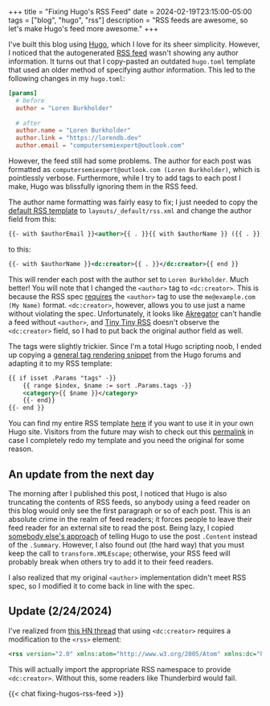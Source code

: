 +++
title = "Fixing Hugo's RSS Feed"
date = 2024-02-19T23:15:00-05:00
tags = ["blog", "hugo", "rss"]
description = "RSS feeds are awesome, so let's make Hugo's feed more awesome."
+++

I've built this blog using [Hugo](https://gohugo.io), which I love for its sheer simplicity. However, I noticed that the autogenerated [RSS feed](https://lorendb.dev/index.xml)
wasn't showing any author information. It turns out that I copy-pasted an outdated `hugo.toml` template that used an older method of specifying author information. This led to
the following changes in my `hugo.toml`:

``` toml
[params]
  # before
  author = "Loren Burkholder"
  
  # after
  author.name = "Loren Burkholder"
  author.link = "https://lorendb.dev"
  author.email = "computersemiexpert@outlook.com"
```

However, the feed still had some problems. The author for each post was formatted as `computersemiexpert@outlook.com (Loren Burkholder)`, which is pointlessly verbose. Furthermore,
while I try to add tags to each post I make, Hugo was blissfully ignoring them in the RSS feed.

The author name formatting was fairly easy to fix; I just needed to copy the [default RSS template](https://github.com/gohugoio/hugo/blob/master/tpl/tplimpl/embedded/templates/_default/rss.xml)
to `layouts/_default/rss.xml` and change the author field from this:

``` xml
{{- with $authorEmail }}<author>{{ . }}{{ with $authorName }} ({{ . }}){{ end }}</author>{{ end }}
```

to this:

``` xml
{{- with $authorName }}<dc:creator>{{ . }}</dc:creator>{{ end }}
```

This will render each post with the author set to `Loren Burkholder`. Much better! You will note that I changed the `<author>` tag to `<dc:creator>`. This is because the
RSS spec [requires](https://www.rssboard.org/rss-profile#element-channel-item-author) the `<author>` tag to use the `me@example.com (My Name)` format. `<dc:creator>`, however,
allows you to use just a name without violating the spec. Unfortunately, it looks like [Akregator](https://apps.kde.org/akregator/) can't handle a feed without `<author>`,
and [Tiny Tiny RSS](https://tt-rss.org) doesn't observe the `<dc:creator>` field, so I had to put back the original author field as well.

The tags were slightly trickier. Since I'm a total Hugo scripting noob, I ended up copying a [general tag rendering snippet](https://discourse.gohugo.io/t/loop-through-categories-tags/20317/2)
from the Hugo forums and adapting it to my RSS template:

``` xml
{{ if isset .Params "tags" -}}
    {{ range $index, $name := sort .Params.tags -}}
    <category>{{ $name }}</category>
    {{- end}}
{{- end }} 
```

You can find my entire RSS template [here](https://github.com/LorenDB/lorendb.dev/blob/master/layouts/_default/rss.xml) if you want to use it in your own Hugo site. Visitors
from the future may wish to check out this [permalink](https://github.com/LorenDB/lorendb.dev/blob/d757e70b762843f2efc45ee4d7c01a263b004d17/layouts/_default/rss.xml) in case
I completely redo my template and you need the original for some reason.

## An update from the next day

The morning after I published this post, I noticed that Hugo is also truncating the contents of RSS feeds, so anybody using a feed reader on this blog would only see the first
paragraph or so of each post. This is an absolute crime in the realm of feed readers; it forces people to leave their feed reader for an external site to read the post. Being
lazy, I copied [somebody else's approach](https://www.godo.dev/tutorials/hugo-full-text-rss/) of telling Hugo to use the post `.Content` instead of the `.Summary`. However, I
also found out (the hard way) that you must keep the call to `transform.XMLEscape`; otherwise, your RSS feed will probably break when others try to add it to their feed readers.

I also realized that my original `<author>` implementation didn't meet RSS spec, so I modified it to come back in line with the spec.

## Update (2/24/2024)

I've realized from [this HN thread](https://news.ycombinator.com/item?id=39495285) that using `<dc:creator>` requires a modification to the `<rss>` element:

``` xml
<rss version="2.0" xmlns:atom="http://www.w3.org/2005/Atom" xmlns:dc="http://purl.org/dc/elements/1.1/">
```

This will actually import the appropriate RSS namespace to provide `<dc:creator>`. Without this, some readers like Thunderbird would fail.

{{< chat fixing-hugos-rss-feed >}}
